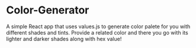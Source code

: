 # Color-Generator
A simple React app that uses values.js to generate color palete for you with different shades and tints. 
Provide a related color and there you go with its lighter and darker shades along with hex value!
